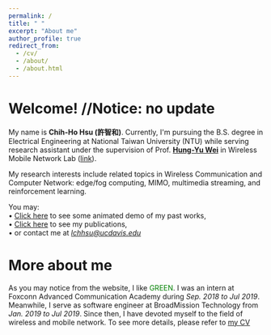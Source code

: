 ```yaml
---
permalink: /
title: " "
excerpt: "About me"
author_profile: true
redirect_from: 
  - /cv/
  - /about/
  - /about.html
---
```


Welcome! //Notice: no update
======

My name is **Chih-Ho Hsu (許智和)**. Currently, I'm pursuing the B.S. degree in Electrical Engineering at National Taiwan University (NTU) while serving research assistant under the supervision of Prof. [**Hung-Yu Wei**](https://scholar.google.com/citations?user=a7tj-HgAAAAJ&hl=en) in Wireless Mobile Network Lab ([link](http://wmnlab.ee.ntu.edu.tw/lab/index.html)).

My research interests include related topics in Wireless Communication and Computer Network: edge/fog computing, MIMO, multimedia streaming, and reinforcement learning. 

You may:<br/>
• [Click here](https://sendurlanter.github.io/portfolio/) to see some animated demo of my past works,<br/>
• [Click here](https://sendurlanter.github.io/publications/) to see my publications,<br/>
• or contact me at *lchhsu@ucdavis.edu*

More about me
======
As you may notice from the website, I like <font color=green>GREEN</font>. I was an intern at Foxconn Advanced Communication Academy during *Sep. 2018 to Jul 2019*. Meanwhile, I serve as software engineer at BroadMission Technology from *Jan. 2019 to Jul 2019*. Since then, I have devoted myself to the field of wireless and mobile network. To see more details, please refer to [my CV](https://sendurlanter.github.io/files/CV.pdf)